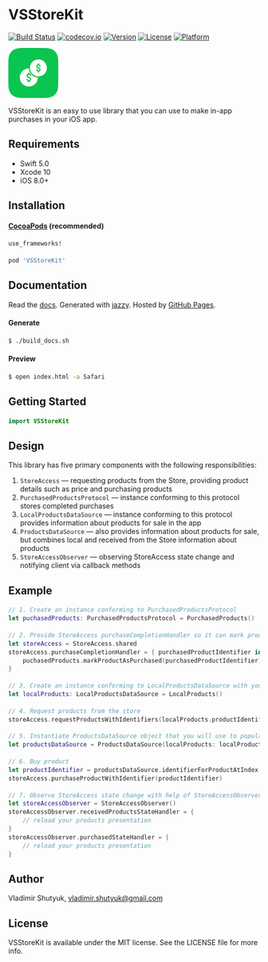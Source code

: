 # VSStoreKit

[![Build Status](https://travis-ci.org/suvov/VSStoreKit.svg?branch=master)](https://travis-ci.org/suvov/VSStoreKit) [![codecov.io](https://codecov.io/gh/suvov/VSStoreKit/branch/master/graphs/badge.svg)](https://codecov.io/gh/suvov/VSStoreKit/branch/master) [![Version](https://img.shields.io/cocoapods/v/VSStoreKit.svg?style=flat)](http://cocoapods.org/pods/VSStoreKit) [![License](https://img.shields.io/cocoapods/l/VSStoreKit.svg?style=flat)](http://cocoapods.org/pods/VSStoreKit) [![Platform](https://img.shields.io/cocoapods/p/VSStoreKit.svg?style=flat)](http://cocoapods.org/pods/VSStoreKit)

![Icon][img0]

VSStoreKit is an easy to use library that you can use to make in-app purchases in your iOS app. 

## Requirements

* Swift 5.0
* Xcode 10
* iOS 8.0+

## Installation

#### [CocoaPods](http://cocoapods.org) (recommended)

````ruby
use_frameworks!

pod 'VSStoreKit'

````

## Documentation

Read the [docs][docsLink]. Generated with [jazzy](https://github.com/realm/jazzy). Hosted by [GitHub Pages](https://pages.github.com).

#### Generate

````bash
$ ./build_docs.sh
````

#### Preview

````bash
$ open index.html -a Safari
````

## Getting Started

````swift
import VSStoreKit
````
## Design 

This library has five primary components with the following responsibilities:
1. `StoreAccess` — requesting products from the Store, providing product details such as price and purchasing products
2.  `PurchasedProductsProtocol` — instance conforming to this protocol stores completed purchases
3.  `LocalProductsDataSource` — instance conforming to this protocol provides information about products for sale in the app
4.  `ProductsDataSource` — also provides information about products for sale, but combines local and received from the Store information about products
5.  `StoreAccessObserver` — observing StoreAccess state change and notifying client via callback methods

## Example

````swift
// 1. Create an instance conforming to PurchasedProductsProtocol 
let puchasedProducts: PurchasedProductsProtocol = PurchasedProducts()

// 2. Provide StoreAccess purchaseCompletionHandler so it can mark products as purchased
let storeAccess = StoreAccess.shared
storeAccess.purchaseCompletionHandler = { purchasedProductIdentifier in
    puchasedProducts.markProductAsPurchased(purchasedProductIdentifier)
}

// 3. Create an instance conforming to LocalProductsDataSource with your products (in-app purchases)
let localProducts: LocalProductsDataSource = LocalProducts()

// 4. Request products from the store
storeAccess.requestProductsWithIdentifiers(localProducts.productIdentifiers)

// 5. Instantiate ProductsDataSource object that you will use to populate your UITableView, UICollectionView or whatever with products (in-app purchases)
let productsDataSource = ProductsDataSource(localProducts: localProducts, storeProducts: storeAccess)

// 6. Buy product
let productIdentifier = productsDataSource.identifierForProductAtIndex(index)
storeAccess.purchaseProductWithIdentifier(productIdentifier)

// 7. Observe StoreAccess state change with help of StoreAccessObserver by providing it optional handlers for the states you are interested in
let storeAccessObserver = StoreAccessObserver()
storeAccessObserver.receivedProductsStateHandler = {
    // reload your products presentation
}
storeAccessObserver.purchasedStateHandler = {
    // reload your products presentation
}

````

## Author

Vladimir Shutyuk, vladimir.shutyuk@gmail.com

## License

VSStoreKit is available under the MIT license. See the LICENSE file for more info.

[img0]:https://raw.githubusercontent.com/suvov/VSStoreKit/master/Icon0.png
[docsLink]:https://suvov.github.io/VSStoreKit

